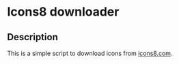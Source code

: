 # Icons8 downloader

## Description

This is a simple script to download icons from [icons8.com](https://icons8.com).
